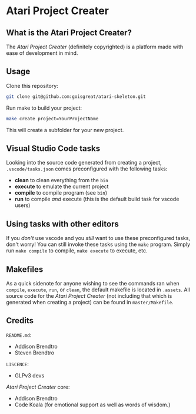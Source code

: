 # Atari Project Creater

## What is the Atari Project Creater?
The *Atari Project Creater* (definitely copyrighted) is a platform made with ease of development in mind.

## Usage
Clone this repository:
```bash
git clone git@github.com:goisgreat/atari-skeleton.git
```

Run make to build your project:
```bash
make create project=YourProjectName
```

This will create a subfolder for your new project.

## Visual Studio Code tasks
Looking into the source code generated from creating a project, `.vscode/tasks.json` comes preconfigured with the following tasks:

- **clean** to clean everything from the `bin`
- **execute** to emulate the current project
- **compile** to compile program (see `bin`)
- **run** to compile *and* execute (this is the default build task for vscode users)

## Using tasks with other editors
If you *don't* use vscode and you *still* want to use these preconfigured tasks, don't worry!
You can still invoke these tasks using the `make` program. Simply run `make compile` to compile, `make execute` to execute, etc.

## Makefiles

As a quick sidenote for anyone wishing to see the commands ran when `compile`, `execute`, `run`, or `clean`, the default makefile is located in `.assets`.
All source code for the *Atari Project Creater* (not including that which is generated when creating a project) can be found in `master/Makefile`.

## Credits
`README.md`:

* Addison Brendtro
* Steven Brendtro

`LISCENCE`:

* GLPv3 devs

*Atari Project Creater* core:

* Addison Brendtro
* Code Koala (for emotional support as well as words of wisdom.)
